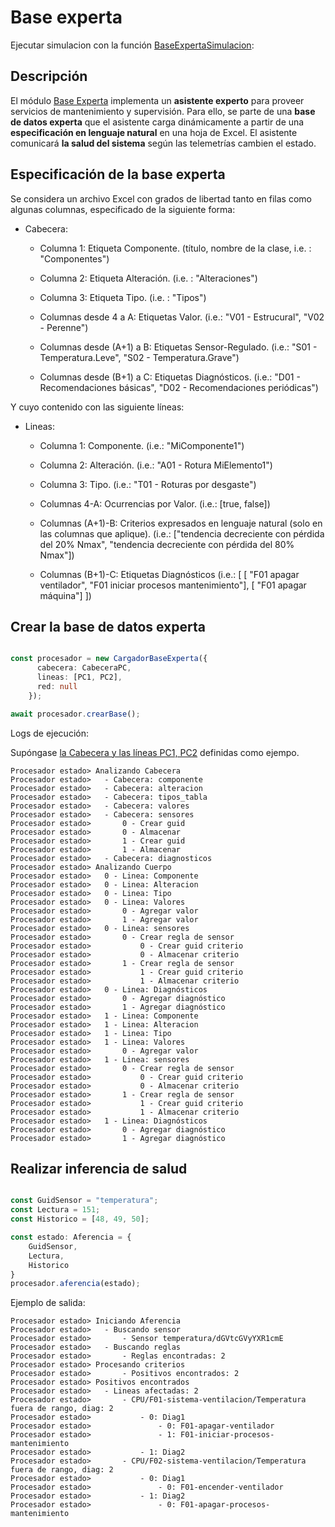 # Base experta

Ejecutar simulacion con la función [BaseExpertaSimulacion](./simuacion.ts):

## Descripción

El módulo [Base Experta](./) implementa un **asistente experto** para proveer servicios
de mantenimiento y supervisión. Para ello, se parte de una **base de datos experta**
que el asistente carga dinámicamente a partir de una **especificación en lenguaje 
natural** en una hoja de Excel. El asistente comunicará **la salud del sistema** según
las telemetrías cambien el estado.

## Especificación de la base experta

Se considera un archivo Excel con grados de libertad tanto en filas como algunas columnas,
especificado de la siguiente forma:

- Cabecera:
    - Columna 1: Etiqueta Componente. (título, nombre de la clase, i.e. : "Componentes")
    - Columna 2: Etiqueta Alteración. (i.e. : "Alteraciones")
    - Columna 3: Etiqueta Tipo. (i.e. : "Tipos")

    - Columnas desde 4 a A: Etiquetas Valor. (i.e.: "V01 - Estrucural", "V02 - Perenne")

    - Columnas desde (A+1) a B: Etiquetas Sensor-Regulado.  (i.e.: "S01 - Temperatura.Leve", "S02 - Temperatura.Grave")

    - Columnas desde (B+1) a C: Etiquetas Diagnósticos. (i.e.: "D01 - Recomendaciones básicas", "D02 - Recomendaciones periódicas")

Y cuyo contenido con las siguiente líneas:

- Lineas:
    - Columna 1: Componente. (i.e.: "MiComponente1")
    - Columna 2: Alteración. (i.e.: "A01 - Rotura MiElemento1")
    - Columna 3: Tipo.  (i.e.: "T01 - Roturas por desgaste")

    - Columnas 4-A: Ocurrencias por Valor. (i.e.: [true, false])

    - Columnas (A+1)-B: Criterios expresados en lenguaje natural (solo en las columnas que aplique).
        (i.e.: ["tendencia decreciente con pérdida del 20% Nmax", "tendencia decreciente con pérdida del 80% Nmax"])

    - Columnas (B+1)-C: Etiquetas Diagnósticos
        (i.e.: [
        [ "F01 apagar ventilador", "F01 iniciar procesos mantenimiento"],
        [ "F01 apagar máquina"]
    ])

## Crear la base de datos experta

```ts

const procesador = new CargadorBaseExperta({
      cabecera: CabeceraPC,
      lineas: [PC1, PC2],
      red: null
    });

await procesador.crearBase();

```

Logs de ejecución:

Supóngase [la Cabecera y las líneas PC1, PC2](./dominio/ejemplo.ts) definidas como ejempo.

```
Procesador estado> Analizando Cabecera
Procesador estado> 	 - Cabecera: componente
Procesador estado> 	 - Cabecera: alteracion
Procesador estado> 	 - Cabecera: tipos_tabla
Procesador estado> 	 - Cabecera: valores
Procesador estado> 	 - Cabecera: sensores
Procesador estado> 		 0 - Crear guid
Procesador estado> 		 0 - Almacenar
Procesador estado> 		 1 - Crear guid
Procesador estado> 		 1 - Almacenar
Procesador estado> 	 - Cabecera: diagnosticos
Procesador estado> Analizando Cuerpo
Procesador estado> 	 0 - Linea: Componente
Procesador estado> 	 0 - Linea: Alteracion
Procesador estado> 	 0 - Linea: Tipo
Procesador estado> 	 0 - Linea: Valores
Procesador estado> 		 0 - Agregar valor
Procesador estado> 		 1 - Agregar valor
Procesador estado> 	 0 - Linea: sensores
Procesador estado> 		 0 - Crear regla de sensor
Procesador estado> 			 0 - Crear guid criterio
Procesador estado> 			 0 - Almacenar criterio
Procesador estado> 		 1 - Crear regla de sensor
Procesador estado> 			 1 - Crear guid criterio
Procesador estado> 			 1 - Almacenar criterio
Procesador estado> 	 0 - Linea: Diagnósticos
Procesador estado> 		 0 - Agregar diagnóstico
Procesador estado> 		 1 - Agregar diagnóstico
Procesador estado> 	 1 - Linea: Componente
Procesador estado> 	 1 - Linea: Alteracion
Procesador estado> 	 1 - Linea: Tipo
Procesador estado> 	 1 - Linea: Valores
Procesador estado> 		 0 - Agregar valor
Procesador estado> 	 1 - Linea: sensores
Procesador estado> 		 0 - Crear regla de sensor
Procesador estado> 			 0 - Crear guid criterio
Procesador estado> 			 0 - Almacenar criterio
Procesador estado> 		 1 - Crear regla de sensor
Procesador estado> 			 1 - Crear guid criterio
Procesador estado> 			 1 - Almacenar criterio
Procesador estado> 	 1 - Linea: Diagnósticos
Procesador estado> 		 0 - Agregar diagnóstico
Procesador estado> 		 1 - Agregar diagnóstico
```

## Realizar inferencia de salud

```ts

const GuidSensor = "temperatura";
const Lectura = 151;
const Historico = [48, 49, 50];

const estado: Aferencia = {
    GuidSensor,
    Lectura,
    Historico
}
procesador.aferencia(estado);

```

Ejemplo de salida:

```
Procesador estado> Iniciando Aferencia
Procesador estado> 	 - Buscando sensor
Procesador estado> 		 - Sensor temperatura/dGVtcGVyYXR1cmE
Procesador estado> 	 - Buscando reglas
Procesador estado> 		 - Reglas encontradas: 2
Procesador estado> Procesando criterios
Procesador estado> 		 - Positivos encontrados: 2
Procesador estado> Positivos encontrados
Procesador estado> 	 - Lineas afectadas: 2
Procesador estado> 		 - CPU/F01-sistema-ventilacion/Temperatura fuera de rango, diag: 2
Procesador estado> 			 - 0: Diag1
Procesador estado> 				 - 0: F01-apagar-ventilador
Procesador estado> 				 - 1: F01-iniciar-procesos-mantenimiento
Procesador estado> 			 - 1: Diag2
Procesador estado> 		 - CPU/F02-sistema-ventilacion/Temperatura fuera de rango, diag: 2
Procesador estado> 			 - 0: Diag1
Procesador estado> 				 - 0: F01-encender-ventilador
Procesador estado> 			 - 1: Diag2
Procesador estado> 				 - 0: F01-apagar-procesos-mantenimiento
```